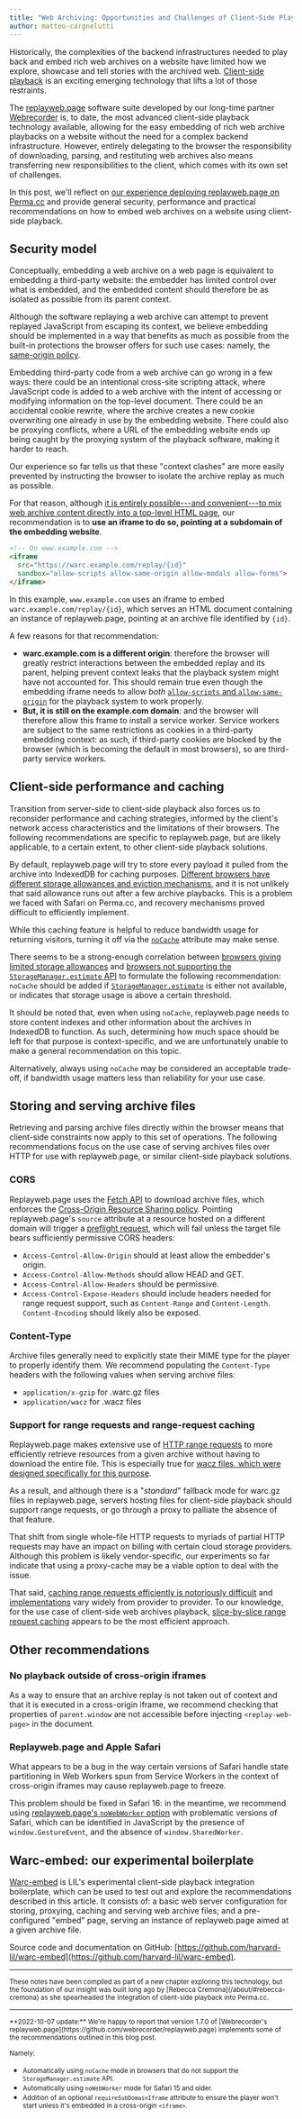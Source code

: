 ```yaml
---
title: "Web Archiving: Opportunities and Challenges of Client-Side Playback"
author: matteo-cargnelutti
---
```

Historically, the complexities of the backend infrastructures needed to play back and embed rich web archives on a website have limited how we explore, showcase and tell stories with the archived web. [Client-side playback](https://blog.conifer.rhizome.org/2019/10/03/client-side-replay.html) is an exciting emerging technology that lifts a lot of those restraints.

The [replayweb.page](https://replayweb.page/docs/) software suite developed by our long-time partner [Webrecorder](https://webrecorder.net/) is, to date, the most advanced client-side playback technology available, allowing for the easy embedding of rich web archive playbacks on a website without the need for a complex backend infrastructure. However, entirely delegating to the browser the responsibility of downloading, parsing, and restituting web archives also means transferring new responsibilities to the client, which comes with its own set of challenges.

In this post, we'll reflect on [our experience deploying replayweb.page on Perma.cc](https://blogs.harvard.edu/perma/2022/08/17/new-playback-software-improves-fidelity-of-your-perma-links/) and provide general security, performance and practical recommendations on how to embed web archives on a website using client-side playback.

## Security model

Conceptually, embedding a web archive on a web page is equivalent to embedding a third-party website: the embedder has limited control over what is embedded, and the embedded content should therefore be as isolated as possible from its parent context.

Although the software replaying a web archive can attempt to prevent replayed JavaScript from escaping its context, we believe embedding should be implemented in a way that benefits as much as possible from the built-in protections the browser offers for such use cases: namely, the [same-origin policy](https://developer.mozilla.org/en-US/docs/Web/Security/Same-origin_policy).

Embedding third-party code from a web archive can go wrong in a few ways: there could be an intentional cross-site scripting attack, where JavaScript code is added to a web archive with the intent of accessing or modifying information on the top-level document. There could be an accidental cookie rewrite, where the archive creates a new cookie overwriting one already in use by the embedding website. There could also be proxying conflicts, where a URL of the embedding website ends up being caught by the proxying system of the playback software, making it harder to reach.

Our experience so far tells us that these "context clashes" are more easily prevented by instructing the browser to isolate the archive replay as much as possible.

For that reason, although [it is entirely possible---and convenient---to mix web archive content directly into a top-level HTML page](https://replayweb.page/docs/embedding), our recommendation is to **use an iframe to do so, pointing at a subdomain of the embedding website**.

```html
<!-- On www.example.com -->
<iframe
  src="https://warc.example.com/replay/{id}"
  sandbox="allow-scripts allow-same-origin allow-modals allow-forms">
</iframe>
```

In this example, `www.example.com` uses an iframe to embed `warc.example.com/replay/{id}`, which serves an HTML document containing an instance of replayweb.page, pointing at an archive file identified by `{id}`.

A few reasons for that recommendation:
- **warc.example.com is a different origin**: therefore the browser will greatly restrict interactions between the embedded replay and its parent, helping prevent context leaks that the playback system might have not accounted for. This should remain true even though the embedding iframe needs to allow _both_ [`allow-scripts` and `allow-same-origin`](https://developer.mozilla.org/en-US/docs/Web/HTML/Element/iframe#attr-sandbox) for the playback system to work properly.
- **But, it is still on the example.com domain**: and the browser will therefore allow this frame to install a service worker. Service workers are subject to the same restrictions as cookies in a third-party embedding context: as such, if third-party cookies are blocked by the browser (which is becoming the default in most browsers), so are third-party service workers.

## Client-side performance and caching

Transition from server-side to client-side playback also forces us to reconsider performance and caching strategies, informed by the client's network access characteristics and the limitations of their browsers. The following recommendations are specific to replayweb.page, but are likely applicable, to a certain extent, to other client-side playback solutions.

By default, replayweb.page will try to store every payload it pulled from the archive into IndexedDB for caching purposes. [Different browsers have different storage allowances and eviction mechanisms](https://web.dev/storage-for-the-web), and it is not unlikely that said allowance runs out after a few archive playbacks. This is a problem we faced with Safari on Perma.cc, and recovery mechanisms proved difficult to efficiently implement.


While this caching feature is helpful to reduce bandwidth usage for returning visitors, turning it off via the [`noCache`](https://replayweb.page/docs/embedding#:~:text=loading%20edge%20cases.-,noCache,-if%20set%2C%20will) attribute may make sense.

There seems to be a strong-enough correlation between [browsers giving limited storage allowances](https://web.dev/storage-for-the-web/#how-much) and [browsers not supporting the `StorageManager.estimate` API](https://caniuse.com/?search=StorageManager.estimate) to formulate the following recommendation: `noCache` should be added if [`StorageManager.estimate`](https://developer.mozilla.org/en-US/docs/Web/API/StorageManager/estimate) is either not available, or indicates that storage usage is above a certain threshold.

It should be noted that, even when using `noCache`, replayweb.page needs to store content indexes and other information about the archives in IndexedDB to function. As such, determining how much space should be left for that purpose is context-specific, and we are unfortunately unable to make a general recommendation on this topic.

Alternatively, always using `noCache` may be considered an acceptable trade-off, if bandwidth usage matters less than reliability for your use case.

## Storing and serving archive files

Retrieving and parsing archive files directly within the browser means that client-side constraints now apply to this set of operations. The following recommendations focus on the use case of serving archives files over HTTP for use with replayweb.page, or similar client-side playback solutions.

### CORS

Replayweb.page uses the [Fetch API](https://fetch.spec.whatwg.org/) to download archive files, which enforces the [Cross-Origin Resource Sharing policy](https://developer.mozilla.org/en-US/docs/Web/HTTP/CORS). Pointing replayweb.page's `source` attribute at a resource hosted on a different domain will trigger a [preflight request](https://developer.mozilla.org/en-US/docs/Glossary/Preflight_request), which will fail unless the target file bears sufficiently permissive CORS headers:
- `Access-Control-Allow-Origin` should at least allow the embedder's origin.
- `Access-Control-Allow-Methods` should allow HEAD and GET.
- `Access-Control-Allow-Headers` should be permissive.
- `Access-Control-Expose-Headers` should include headers needed for range request support, such as `Content-Range` and `Content-Length`. `Content-Encoding` should likely also be exposed.

### Content-Type

Archive files generally need to explicitly state their MIME type for the player to properly identify them. We recommend populating the `Content-Type` headers with the following values when serving archive files:
- `application/x-gzip` for .warc.gz files
- `application/wacz` for .wacz files

### Support for range requests and range-request caching

Replayweb.page makes extensive use of [HTTP range requests](https://developer.mozilla.org/en-US/docs/Web/HTTP/Range_requests) to more efficiently retrieve resources from a given archive without having to download the entire file. This is especially true for [wacz files, which were designed specifically for this purpose](https://specs.webrecorder.net/wacz/1.1.1/#motivation).

As a result, and although there is a "_standard_" fallback mode for warc.gz files in replayweb.page, servers hosting files for client-side playback should support range requests, or go through a proxy to palliate the absence of that feature.

That shift from single whole-file HTTP requests to myriads of partial HTTP requests may have an impact on billing with certain cloud storage providers. Although this problem is likely vendor-specific, our experiments so far indicate that using a proxy-cache may be a viable option to deal with the issue.

That said, [caching range requests efficiently is notoriously difficult](https://kevincox.ca/2021/06/04/http-range-caching/) and [implementations](https://kevincox.ca/2021/06/04/http-range-caching/#what-are-cdns-doing) vary widely from provider to provider. To our knowledge, for the use case of client-side web archives playback, [slice-by-slice range request caching](https://www.nginx.com/blog/smart-efficient-byte-range-caching-nginx/#cache-slice) appears to be the most efficient approach.

## Other recommendations

### No playback outside of cross-origin iframes
As a way to ensure that an archive replay is not taken out of context and that it is executed in a cross-origin iframe, we recommend checking that properties of `parent.window` are not accessible before injecting `<replay-web-page>` in the document.

### Replayweb.page and Apple Safari

What appears to be a bug in the way certain versions of Safari handle state partitioning in Web Workers spun from Service Workers in the context of cross-origin iframes may cause replayweb.page to freeze.

This problem should be fixed in Safari 16: in the meantime, we recommend using [replayweb.page's `noWebWorker` option](https://replayweb.page/docs/embedding#:~:text=known/trusted%20sites.-,noWebWorker,-if%20set%2C%20will) with problematic versions of Safari, which can be identified in JavaScript by the presence of `window.GestureEvent`, and the absence of `window.SharedWorker`.

## Warc-embed: our experimental boilerplate

[Warc-embed](https://github.com/harvard-lil/warc-embed) is LIL's experimental client-side playback integration boilerplate, which can be used to test out and explore the recommendations described in this article.
It consists of:
a basic web server configuration for storing, proxying, caching and serving web archive files; and
a pre-configured "embed" page, serving an instance of replayweb.page aimed at a given archive file.

Source code and documentation on GitHub: [https://github.com/harvard-lil/warc-embed](https://github.com/harvard-lil/warc-embed).

<hr>
<small>These notes have been compiled as part of a new chapter exploring this technology, but the foundation of our insight was built long ago by [Rebecca Cremona](/about/#rebecca-cremona) as she spearheaded the integration of client-side playback into Perma.cc.</small>

<hr>
<small>**2022-10-07 update:** We're happy to report that version 1.7.0 of [Webrecorder's replayweb.page](https://github.com/webrecorder/replayweb.page) implements some of the recommendations outlined in this blog post.</small>

<small>Namely:</small>
- <small>Automatically using `noCache` mode in browsers that do not support the `StorageManager.estimate` API.</small>
- <small>Automatically using `noWebWorker` mode for Safari 15 and older.</small>
- <small>Addition of an optional `requireSubDomainIframe` attribute to ensure the player won't start unless it's embedded in a cross-origin `<iframe>`.</small>
